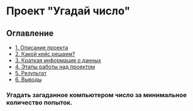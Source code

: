# Проект "Угадай число"

## Оглавление

* [1. Описание проекта]()
* [2. Какой кейс решаем?]()
* [3. Краткая информация о данных]()
* [4. Этапы работы над проектом]()
* [5. Результат]()
* [6. Выводы]()

### Угадать загаданное компьютером число за минимальное количество попыток.



